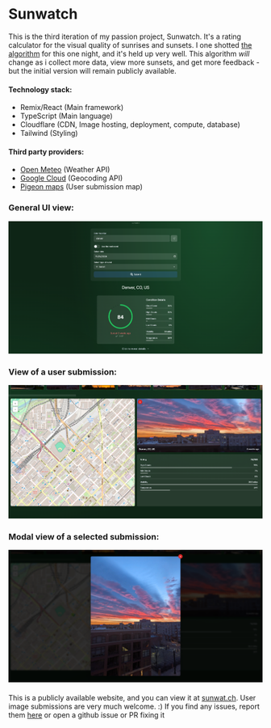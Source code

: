 # Sunwatch

This is the third iteration of my passion project, Sunwatch. It's a rating calculator for the visual quality of sunrises and sunsets. I one shotted [the algorithm](https://github.com/jgray-dev/swv3/blob/main/app/.server/rating.ts) for this one night, and it's held up very well. This algorithm *will* change as i collect more data, view more sunsets, and get more feedback - but the initial version will remain publicly available.

#### Technology stack:

- Remix/React (Main framework)
- TypeScript (Main language)
- Cloudflare (CDN, Image hosting, deployment, compute, database)
- Tailwind (Styling)


#### Third party providers:

- [Open Meteo](https://github.com/open-meteo/open-meteo) (Weather API)
- [Google Cloud](https://console.cloud.google.com) (Geocoding API)
- [Pigeon maps](https://pigeon-maps.js.org/) (User submission map)

####

### General UI view:
![General UI](https://raw.githubusercontent.com/jgray-dev/swv3/refs/heads/main/%7B2C51FC13-DED8-488E-8A5F-6CF8E8FBE37A%7D.png)


### View of a user submission:
![Submission View](https://raw.githubusercontent.com/jgray-dev/swv3/refs/heads/main/%7B53713914-D0E1-4584-8566-608015FA28FA%7D.png)


### Modal view of a selected submission:
![Modal View](https://raw.githubusercontent.com/jgray-dev/swv3/refs/heads/main/%7B1AE27F16-B0B6-4F43-88DC-3BFD66DACE6E%7D.png)


####

This is a publicly available website, and you can view it at [sunwat.ch](https://sunwat.ch/). User image submissions are very much welcome. :) If you find any issues, report them [here](https://sunwat.ch/contact) or open a github issue or PR fixing it
